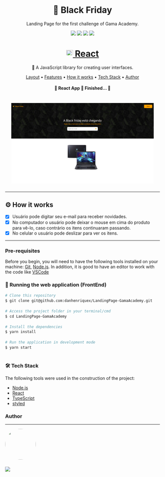 <h1 align="center">🔶 Black Friday</h1>
<p align="center" id="objetivo">Landing Page for the first challenge of Gama Academy.</p>

<div align="center" gap="10px">
  <img src="https://img.shields.io/github/languages/count/danhenriquex/LandingPage-GamaAcademy?logo=React"/>
  <img src="https://img.shields.io/github/languages/code-size/danhenriquex/LandingPage-GamaAcademy"/>
  <img src="https://img.shields.io/github/last-commit/danhenriquex/LandingPage-GamaAcademy"/>
  <img src="https://img.shields.io/badge/Feito%20por-Danilo%20Henrique-7245F3"/>
</div>

<h1 align="center">
    <a href="https://reactnative.dev/"> <img src="./src/screenshots/react.ico" width="22" height="22"/> React</a>
</h1>
<p align="center">🚀 A JavaScript library for creating user interfaces.</p>

<p align="center">
 <a href="#layout">Layout</a> •
 <a href="#features">Features</a> •
 <a href="#roadmap">How it works</a> • 
 <a href="#tecnologias">Tech Stack</a> • 
 <a href="#author">Author</a>
</p>

<h4 align="center"> 
	🚧  React App 🚀 Finished...  🚧
</h4>

<div style='margin: 20px' id="layout">
  <h1 align="center">
    <img alt="NextLevelWeek" title="#NextLevelWeek" src="./src/screenshots/black-friday.png"/>
  </h1>
</div>

<div id="features">

---

## ⚙️ How it works

- [x] Usuário pode digitar seu e-mail para receber novidades.
- [x] No computador o usuário pode deixar o mouse em cima do produto para vê-lo, caso contrário os itens continuaram passando.
- [x] No celular o usuário pode deslizar para ver os itens.

---

</div>

<div id="roadmap">

### Pre-requisites

Before you begin, you will need to have the following tools installed on your machine:
[Git](https://git-scm.com), [Node.js](https://nodejs.org/en/).
In addition, it is good to have an editor to work with the code like [VSCode](https://code.visualstudio.com/)

### 🎲 Running the web application (FrontEnd)

```bash
# Clone this repository
$ git clone git@github.com:danhenriquex/LandingPage-GamaAcademy.git

# Access the project folder in your terminal/cmd
$ cd LandingPage-GamaAcademy

# Install the dependencies
$ yarn install

# Run the application in development mode
$ yarn start



```


</div>

</div>

<div id="tecnologias">

### 🛠 Tech Stack

The following tools were used in the construction of the project:

- [Node.js](https://nodejs.org/en/)
- [React](https://pt-br.reactjs.org/)
- [TypeScript](https://www.typescriptlang.org/)
- [styled](https://styled-components.com)
</div>

### Author

---

<!-- <script type="text/javascript" src="https://platform.linkedin.com/badges/js/profile.js" async defer></script> -->

<div align="left" id="author">

<a href="https://github.com/danhenriquex">
  <img src="https://github.com/danhenriquex.png" width="100" height="100" style="border-radius: 50%"/>
</a>

<!-- <div class="LI-profile-badge"  data-version="v1" data-size="medium" data-locale="pt_BR" data-type="vertical" data-theme="dark" data-vanity="danilo-henrique-santana"><a class="LI-simple-link" href='https://br.linkedin.com/in/danilo-henrique-santana?trk=profile-badge'>Danilo Henrique</a></div> -->
</div>

<div style="margin-top: 20px" >
  <a href="https://www.linkedin.com/in/danilo-henrique-480032167/">
    <img  src="https://img.shields.io/badge/LinkedIn-0077B5?style=for-the-badge&logo=linkedin&logoColor=white"/>
  </a>
</div>

